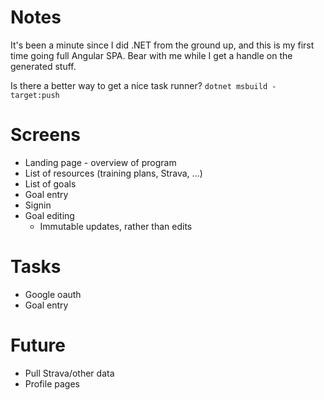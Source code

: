 # Notes
It's been a minute since I did .NET from the ground up, and this is my first time going full Angular SPA. Bear with me while I get a handle on the generated stuff.

Is there a better way to get a nice task runner?
`dotnet msbuild -target:push`

# Screens
- Landing page - overview of program
- List of resources (training plans, Strava, ...)
- List of goals
- Goal entry
- Signin
- Goal editing
  - Immutable updates, rather than edits

# Tasks
- Google oauth
- Goal entry

# Future
- Pull Strava/other data
- Profile pages
